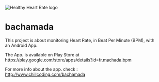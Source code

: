 ![Healthy Heart Rate logo](https://github.com/chillcoding-at-the-beach/bachamada/blob/master/app/src/main/res/mipmap-xxxhdpi/ic_launcher.png)
# bachamada
This project is about monitoring Heart Rate, in Beat Per Minute (BPM), with an Android App.

The App. is available on Play Store at https://play.google.com/store/apps/details?id=fr.machada.bpm

For more info about the app. check : http://www.chillcoding.com/bachamada
